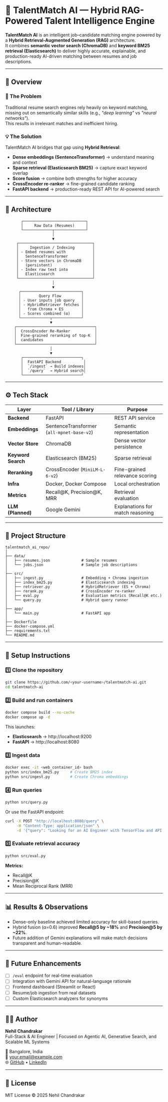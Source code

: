 # 🧠 TalentMatch AI — Hybrid RAG-Powered Talent Intelligence Engine

**TalentMatch AI** is an intelligent job–candidate matching engine powered by a **Hybrid Retrieval-Augmented Generation (RAG)** architecture.  
It combines **semantic vector search (ChromaDB)** and **keyword BM25 retrieval (Elasticsearch)** to deliver highly accurate, explainable, and production-ready AI-driven matching between resumes and job descriptions.

---

## 🚀 Overview

### 🎯 The Problem
Traditional resume search engines rely heavily on keyword matching, missing out on semantically similar skills (e.g., *"deep learning"* vs *"neural networks"*).  
This results in irrelevant matches and inefficient hiring.

### 💡 The Solution
TalentMatch AI bridges that gap using **Hybrid Retrieval**:
- **Dense embeddings (SentenceTransformer)** → understand meaning and context  
- **Sparse retrieval (Elasticsearch BM25)** → capture exact keyword overlap  
- **Score fusion** → combine both strengths for higher accuracy  
- **CrossEncoder re-ranker** → fine-grained candidate ranking  
- **FastAPI backend** → production-ready REST API for AI-powered search

---

## 🧩 Architecture

```
       ┌────────────────────────────┐
       │     Raw Data (Resumes)     │
       └─────────────┬──────────────┘
                     │
                     ▼
     ┌─────────────────────────────────┐
     │     Ingestion / Indexing        │
     │ - Embed resumes with            │
     │   SentenceTransformer           │
     │ - Store vectors in ChromaDB     │
     │   (persistent)                  │
     │ - Index raw text into           │
     │   Elasticsearch                 │
     └─────────────────────────────────┘
                     │
                     ▼
      ┌───────────────────────────┐
      │        Query Flow         │
      │ - User inputs job query   │
      │ - HybridRetriever fetches │
      │   from Chroma + ES        │
      │ - Scores combined (α)     │
      └─────────────┬─────────────┘
                    ▼
    ┌───────────────────────────────────┐
    │  CrossEncoder Re-Ranker           │
    │  Fine-grained reranking of top-K  │
    │  candidates                       │
    └───────────────────────────────────┘
                    │
                    ▼
       ┌──────────────────────────┐
       │  FastAPI Backend          │
       │  `/ingest` → Build indexes│
       │  `/query`  → Hybrid search│
       └──────────────────────────┘
```

---

## ⚙️ Tech Stack

| Layer | Tool / Library | Purpose |
|-------|----------------|----------|
| **Backend** | FastAPI | REST API service |
| **Embeddings** | SentenceTransformer (`all-mpnet-base-v2`) | Semantic representation |
| **Vector Store** | ChromaDB | Dense vector persistence |
| **Keyword Search** | Elasticsearch (BM25) | Sparse retrieval |
| **Reranking** | CrossEncoder (`MiniLM-L-6-v2`) | Fine-grained relevance scoring |
| **Infra** | Docker, Docker Compose | Local orchestration |
| **Metrics** | Recall@K, Precision@K, MRR | Retrieval evaluation |
| **LLM (Planned)** | Google Gemini | Explanations for match reasoning |

---

## 📁 Project Structure

```
talentmatch_ai_repo/
│
├── data/
│   ├── resumes.json              # Sample resumes
│   └── jobs.json                 # Sample job descriptions
│
├── src/
│   ├── ingest.py                 # Embedding + Chroma ingestion
│   ├── index_bm25.py             # Elasticsearch indexing
│   ├── retriever.py              # HybridRetriever (ES + Chroma)
│   ├── rerank.py                 # CrossEncoder re-ranker
│   ├── eval.py                   # Evaluation metrics (Recall@K etc.)
│   └── query.py                  # Hybrid query runner
│
├── app/
│   └── main.py                   # FastAPI app
│
├── Dockerfile
├── docker-compose.yml
├── requirements.txt
└── README.md
```

---

## 🧱 Setup Instructions

### 1️⃣ Clone the repository

```bash
git clone https://github.com/<your-username>/talentmatch-ai.git
cd talentmatch-ai
```

### 2️⃣ Build and run containers

```bash
docker compose build --no-cache
docker compose up -d
```

This launches:
- **Elasticsearch** → http://localhost:9200
- **FastAPI** → http://localhost:8080

### 3️⃣ Ingest data

```bash
docker exec -it <web_container_id> bash
python src/index_bm25.py     # Create BM25 index
python src/ingest.py         # Create Chroma embeddings
```

### 4️⃣ Run queries

```bash
python src/query.py
```

Or use the FastAPI endpoint:

```bash
curl -X POST "http://localhost:8080/query" \
     -H "Content-Type: application/json" \
     -d '{"query": "Looking for an AI Engineer with TensorFlow and API experience"}'
```

### 5️⃣ Evaluate retrieval accuracy

```bash
python src/eval.py
```

**Metrics:**
- Recall@K
- Precision@K
- Mean Reciprocal Rank (MRR)

---

## 📊 Results & Observations

- Dense-only baseline achieved limited accuracy for skill-based queries.
- Hybrid fusion (α=0.6) improved **Recall@5 by ~18%** and **Precision@5 by ~22%**.
- Future addition of Gemini explanations will make match decisions transparent and human-readable.

---

## 🧩 Future Enhancements

- [ ] `/eval` endpoint for real-time evaluation
- [ ] Integration with Gemini API for natural-language rationale
- [ ] Frontend dashboard (Streamlit or React)
- [ ] Resume/job ingestion from real datasets
- [ ] Custom Elasticsearch analyzers for synonyms

---

## 👨‍💻 Author

**Nehil Chandrakar**  
Full-Stack & AI Engineer | Focused on Agentic AI, Generative Search, and Scalable ML Systems

📍 Bangalore, India  
📧 your.email@example.com  
🌐 [GitHub](https://github.com/your-username) • [LinkedIn](https://linkedin.com/in/your-profile)

---

## 🏁 License

MIT License © 2025 Nehil Chandrakar
